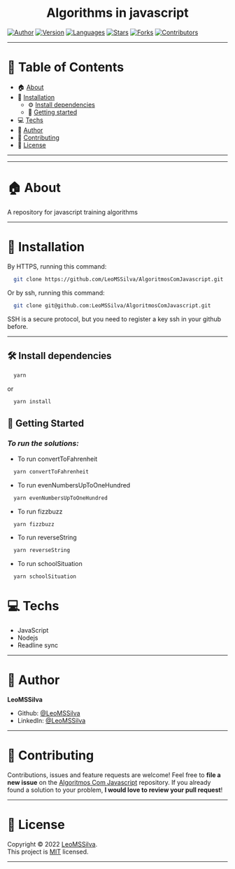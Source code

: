 <h1 align="center">Algorithms in javascript
	<br/>
</h1>

[![Author](https://img.shields.io/badge/author-LeoMSSilva-blue?style=flat-square)](https://github.com/LeoMSSilva)
[![Version](https://img.shields.io/badge/version-1.0.0-blue.svg?cacheSeconds=2592000)](https://github.com/LeoMSSilva)
[![Languages](https://img.shields.io/github/languages/count/LeoMSSilva/AlgoritmosComJavascript?color=blue&style=flat-square)](#)
[![Stars](https://img.shields.io/github/stars/LeoMSSilva/AlgoritmosComJavascript?color=blue&style=flat-square)](https://github.com/LeoMSSilva/AlgoritmosComJavascript/stargazers)
[![Forks](https://img.shields.io/github/forks/LeoMSSilva/AlgoritmosComJavascript?color=blue&style=flat-square)](https://github.com/LeoMSSilva/AlgoritmosComJavascript/network/members)
[![Contributors](https://img.shields.io/github/contributors/LeoMSSilva/AlgoritmosComJavascript?color=blue&style=flat-square)](https://github.com/LeoMSSilva/AlgoritmosComJavascript/graphs/contributors)

---

# :pushpin: Table of Contents

- :house: [About](#house-about)
- :dart: [Installation](#dart-installation)
  - :gear: [Install dependencies](#hammer_and_wrench-install-dependencies)
  - :rocket: [Getting started](#rocket-getting-started)
- :computer: [Techs](#computer-techs)
- :bust_in_silhouette: [Author](#bust_in_silhouette-author)
- :handshake: [Contributing](#handshake-contributing)
- :scroll: [License](#scroll-license)
---

---

# :house: About

A repository for javascript training algorithms

---

# :dart: Installation

By HTTPS, running this command:

```bash
  git clone https://github.com/LeoMSSilva/AlgoritmosComJavascript.git
```

Or by ssh, running this command:

```bash
  git clone git@github.com:LeoMSSilva/AlgoritmosComJavascript.git
```

SSH is a secure protocol, but you need to register a key ssh in your github before.

---

## :hammer_and_wrench: Install dependencies

```bash
  yarn
```

or

```bash
  yarn install
```

## :rocket: Getting Started

### ***To run the solutions:***

- To run convertToFahrenheit

```bash
  yarn convertToFahrenheit
```

- To run evenNumbersUpToOneHundred

```bash
  yarn evenNumbersUpToOneHundred
```

- To run fizzbuzz

```bash
  yarn fizzbuzz
```

- To run reverseString

```bash
  yarn reverseString
```

- To run schoolSituation

```bash
  yarn schoolSituation
```

# :computer: Techs

- JavaScript
- Nodejs
- Readline sync

---

# :bust_in_silhouette: Author

**LeoMSSilva**

- Github: [@LeoMSSilva](https://github.com/LeoMSSilva)
- LinkedIn: [@LeoMSSilva](https://linkedin.com/in/LeoMSSilva)

---

# :handshake: Contributing

Contributions, issues and feature requests are welcome! Feel free to **file a new issue** on the [Algoritmos Com Javascript](https://github.com/LeoMSSilva/AlgoritmosComJavascript/issues) repository. If you already found a solution to your problem, **I would love to review your pull request**!

---

# :scroll: License

Copyright :copyright: 2022 [LeoMSSilva](https://github.com/LeoMSSilva).
<br/>
This project is [MIT](https://github.com/LeoMSSilva/exercises/blob/main/LICENSE) licensed.

---
